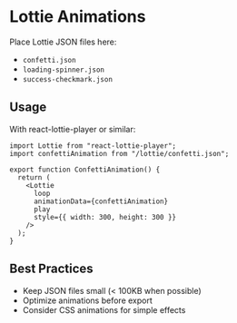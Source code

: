 # Lottie Animations

Place Lottie JSON files here:

- `confetti.json`
- `loading-spinner.json`
- `success-checkmark.json`

## Usage

With react-lottie-player or similar:

```tsx
import Lottie from "react-lottie-player";
import confettiAnimation from "/lottie/confetti.json";

export function ConfettiAnimation() {
  return (
    <Lottie
      loop
      animationData={confettiAnimation}
      play
      style={{ width: 300, height: 300 }}
    />
  );
}
```

## Best Practices

- Keep JSON files small (< 100KB when possible)
- Optimize animations before export
- Consider CSS animations for simple effects